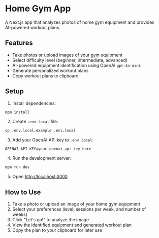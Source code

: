 # Home Gym App

A Next.js app that analyzes photos of home gym equipment and provides AI-powered workout plans.

## Features

- Take photos or upload images of your gym equipment
- Select difficulty level (beginner, intermediate, advanced)
- AI-powered equipment identification using OpenAI `gpt-4o-mini`
- Generate personalized workout plans
- Copy workout plans to clipboard

## Setup

1. Install dependencies:
```bash
npm install
```

2. Create `.env.local` file:
```bash
cp .env.local.example .env.local
```

3. Add your OpenAI API key to `.env.local`:
```
OPENAI_API_KEY=your_openai_api_key_here
```

4. Run the development server:
```bash
npm run dev
```

5. Open [http://localhost:3000](http://localhost:3000)

## How to Use

1. Take a photo or upload an image of your home gym equipment
2. Select your preferences (level, sessions per week, and number of weeks)
3. Click "Let's go!" to analyze the image
4. View the identified equipment and generated workout plan
5. Copy the plan to your clipboard for later use
